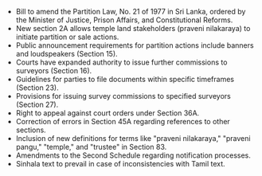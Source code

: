 - Bill to amend the Partition Law, No. 21 of 1977 in Sri Lanka, ordered by the Minister of Justice, Prison Affairs, and Constitutional Reforms.
- New section 2A allows temple land stakeholders (praveni nilakaraya) to initiate partition or sale actions.
- Public announcement requirements for partition actions include banners and loudspeakers (Section 15).
- Courts have expanded authority to issue further commissions to surveyors (Section 16).
- Guidelines for parties to file documents within specific timeframes (Section 23).
- Provisions for issuing survey commissions to specified surveyors (Section 27).
- Right to appeal against court orders under Section 36A.
- Correction of errors in Section 45A regarding references to other sections.
- Inclusion of new definitions for terms like "praveni nilakaraya," "praveni pangu," "temple," and "trustee" in Section 83.
- Amendments to the Second Schedule regarding notification processes.
- Sinhala text to prevail in case of inconsistencies with Tamil text.